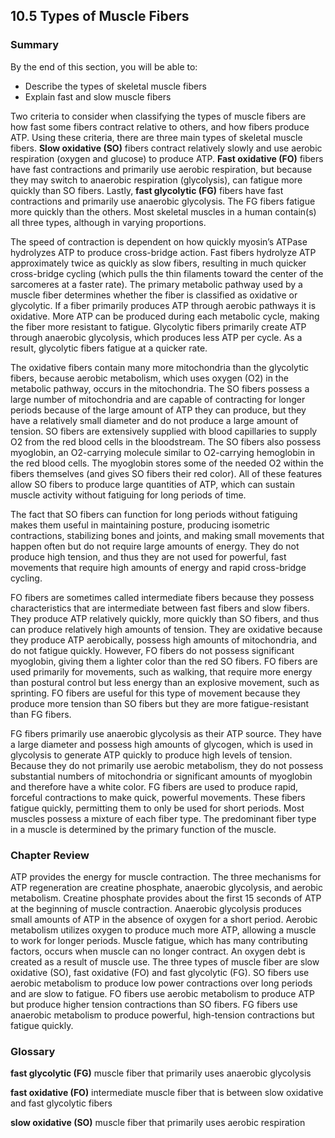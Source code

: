 ##  10.5 Types of Muscle Fibers 

### Summary

By the end of this section, you will be able to: 

  - Describe the types of skeletal muscle fibers
  - Explain fast and slow muscle fibers

Two criteria to consider when classifying the types of muscle fibers are how fast some fibers contract relative to others, and how fibers produce ATP. Using these criteria, there are three main types of skeletal muscle fibers. **Slow oxidative (SO)** fibers contract relatively slowly and use aerobic respiration (oxygen and glucose) to produce ATP. **Fast oxidative (FO)** fibers have fast contractions and primarily use aerobic respiration, but because they may switch to anaerobic respiration (glycolysis), can fatigue more quickly than SO fibers. Lastly, **fast glycolytic (FG)** fibers have fast contractions and primarily use anaerobic glycolysis. The FG fibers fatigue more quickly than the others. Most skeletal muscles in a human contain(s) all three types, although in varying proportions.

The speed of contraction is dependent on how quickly myosin’s ATPase hydrolyzes ATP to produce cross-bridge action. Fast fibers hydrolyze ATP approximately twice as quickly as slow fibers, resulting in much quicker cross-bridge cycling (which pulls the thin filaments toward the center of the sarcomeres at a faster rate). The primary metabolic pathway used by a muscle fiber determines whether the fiber is classified as oxidative or glycolytic. If a fiber primarily produces ATP through aerobic pathways it is oxidative. More ATP can be produced during each metabolic cycle, making the fiber more resistant to fatigue. Glycolytic fibers primarily create ATP through anaerobic glycolysis, which produces less ATP per cycle. As a result, glycolytic fibers fatigue at a quicker rate.

The oxidative fibers contain many more mitochondria than the glycolytic fibers, because aerobic metabolism, which uses oxygen (O2) in the metabolic pathway, occurs in the mitochondria. The SO fibers possess a large number of mitochondria and are capable of contracting for longer periods because of the large amount of ATP they can produce, but they have a relatively small diameter and do not produce a large amount of tension. SO fibers are extensively supplied with blood capillaries to supply O2 from the red blood cells in the bloodstream. The SO fibers also possess myoglobin, an O2-carrying molecule similar to O2-carrying hemoglobin in the red blood cells. The myoglobin stores some of the needed O2 within the fibers themselves (and gives SO fibers their red color). All of these features allow SO fibers to produce large quantities of ATP, which can sustain muscle activity without fatiguing for long periods of time.

The fact that SO fibers can function for long periods without fatiguing makes them useful in maintaining posture, producing isometric contractions, stabilizing bones and joints, and making small movements that happen often but do not require large amounts of energy. They do not produce high tension, and thus they are not used for powerful, fast movements that require high amounts of energy and rapid cross-bridge cycling.

FO fibers are sometimes called intermediate fibers because they possess characteristics that are intermediate between fast fibers and slow fibers. They produce ATP relatively quickly, more quickly than SO fibers, and thus can produce relatively high amounts of tension. They are oxidative because they produce ATP aerobically, possess high amounts of mitochondria, and do not fatigue quickly. However, FO fibers do not possess significant myoglobin, giving them a lighter color than the red SO fibers. FO fibers are used primarily for movements, such as walking, that require more energy than postural control but less energy than an explosive movement, such as sprinting. FO fibers are useful for this type of movement because they produce more tension than SO fibers but they are more fatigue-resistant than FG fibers.

FG fibers primarily use anaerobic glycolysis as their ATP source. They have a large diameter and possess high amounts of glycogen, which is used in glycolysis to generate ATP quickly to produce high levels of tension. Because they do not primarily use aerobic metabolism, they do not possess substantial numbers of mitochondria or significant amounts of myoglobin and therefore have a white color. FG fibers are used to produce rapid, forceful contractions to make quick, powerful movements. These fibers fatigue quickly, permitting them to only be used for short periods. Most muscles possess a mixture of each fiber type. The predominant fiber type in a muscle is determined by the primary function of the muscle.

### Chapter Review

ATP provides the energy for muscle contraction. The three mechanisms for ATP regeneration are creatine phosphate, anaerobic glycolysis, and aerobic metabolism. Creatine phosphate provides about the first 15 seconds of ATP at the beginning of muscle contraction. Anaerobic glycolysis produces small amounts of ATP in the absence of oxygen for a short period. Aerobic metabolism utilizes oxygen to produce much more ATP, allowing a muscle to work for longer periods. Muscle fatigue, which has many contributing factors, occurs when muscle can no longer contract. An oxygen debt is created as a result of muscle use. The three types of muscle fiber are slow oxidative (SO), fast oxidative (FO) and fast glycolytic (FG). SO fibers use aerobic metabolism to produce low power contractions over long periods and are slow to fatigue. FO fibers use aerobic metabolism to produce ATP but produce higher tension contractions than SO fibers. FG fibers use anaerobic metabolism to produce powerful, high-tension contractions but fatigue quickly.

### Glossary

**fast glycolytic (FG)** muscle fiber that primarily uses anaerobic glycolysis

**fast oxidative (FO)** intermediate muscle fiber that is between slow oxidative and fast glycolytic fibers

**slow oxidative (SO)** muscle fiber that primarily uses aerobic respiration
